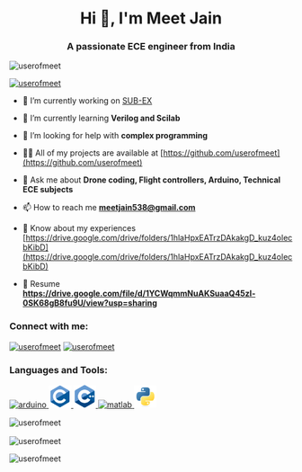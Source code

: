 <h1 align="center">Hi 👋, I'm Meet Jain</h1>
<h3 align="center">A passionate ECE engineer from India</h3>

<p align="left"> <img src="https://komarev.com/ghpvc/?username=userofmeet&label=Profile%20views&color=010b13&style=flat" alt="userofmeet" /> </p>

<p align="left"> <a href="https://github.com/ryo-ma/github-profile-trophy"><img src="https://github-profile-trophy.vercel.app/?username=userofmeet" alt="userofmeet" /></a> </p>

- 🔭 I’m currently working on [SUB-EX](https://drive.google.com/drive/folders/1--gNzvGMa0st0W7mWlEFIKzqeLOYO02-?usp=sharing)

- 🌱 I’m currently learning **Verilog and Scilab**

- 🤝 I’m looking for help with **complex programming**

- 👨‍💻 All of my projects are available at [https://github.com/userofmeet](https://github.com/userofmeet)

- 💬 Ask me about **Drone coding, Flight controllers, Arduino, Technical ECE subjects**

- 📫 How to reach me **meetjain538@gmail.com**

- 📄 Know about my experiences [https://drive.google.com/drive/folders/1hlaHpxEATrzDAkakgD_kuz4olecbKibD](https://drive.google.com/drive/folders/1hlaHpxEATrzDAkakgD_kuz4olecbKibD)

- 📄 Resume **https://drive.google.com/file/d/1YCWqmmNuAKSuaaQ45zl-0SK68gB8fu9U/view?usp=sharing**

<h3 align="left">Connect with me:</h3>
<p align="left">
<a href="https://linkedin.com/in/userofmeet" target="blank"><img align="center" src="https://raw.githubusercontent.com/rahuldkjain/github-profile-readme-generator/master/src/images/icons/Social/linked-in-alt.svg" alt="userofmeet" height="30" width="40" /></a>
<a href="https://instagram.com/userofmeet" target="blank"><img align="center" src="https://raw.githubusercontent.com/rahuldkjain/github-profile-readme-generator/master/src/images/icons/Social/instagram.svg" alt="userofmeet" height="30" width="40" /></a>
</p>

<h3 align="left">Languages and Tools:</h3>
<p align="left"> <a href="https://www.arduino.cc/" target="_blank" rel="noreferrer"> <img src="https://cdn.worldvectorlogo.com/logos/arduino-1.svg" alt="arduino" width="40" height="40"/> </a> <a href="https://www.cprogramming.com/" target="_blank" rel="noreferrer"> <img src="https://raw.githubusercontent.com/devicons/devicon/master/icons/c/c-original.svg" alt="c" width="40" height="40"/> </a> <a href="https://www.w3schools.com/cpp/" target="_blank" rel="noreferrer"> <img src="https://raw.githubusercontent.com/devicons/devicon/master/icons/cplusplus/cplusplus-original.svg" alt="cplusplus" width="40" height="40"/> </a> <a href="https://www.mathworks.com/" target="_blank" rel="noreferrer"> <img src="https://upload.wikimedia.org/wikipedia/commons/2/21/Matlab_Logo.png" alt="matlab" width="40" height="40"/> </a> <a href="https://www.python.org" target="_blank" rel="noreferrer"> <img src="https://raw.githubusercontent.com/devicons/devicon/master/icons/python/python-original.svg" alt="python" width="40" height="40"/> </a> </p>

<p><img align="center" src="https://github-readme-stats.vercel.app/api/top-langs?username=userofmeet&show_icons=true&theme=dark&locale=en&layout=compact" alt="userofmeet" /></p>

<p><img align="center" src="https://github-readme-stats.vercel.app/api?username=userofmeet&show_icons=true&theme=dark&locale=en" alt="userofmeet" /></p>

<p><img align="centerr" src="https://github-readme-streak-stats.herokuapp.com/?user=userofmeet&theme=dark" alt="userofmeet" /></p>
